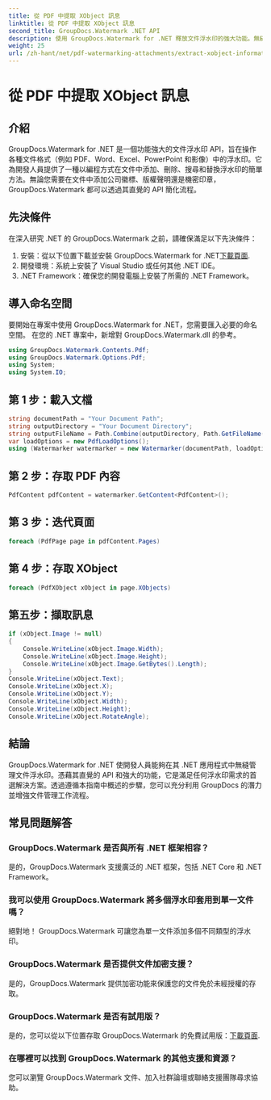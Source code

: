 ```yaml
---
title: 從 PDF 中提取 XObject 訊息
linktitle: 從 PDF 中提取 XObject 訊息
second_title: GroupDocs.Watermark .NET API
description: 使用 GroupDocs.Watermark for .NET 釋放文件浮水印的強大功能。無縫管理 PDF、Word 文件和影像中的浮水印。
weight: 25
url: /zh-hant/net/pdf-watermarking-attachments/extract-xobject-information-pdf/
---
```


# 從 PDF 中提取 XObject 訊息

## 介紹
GroupDocs.Watermark for .NET 是一個功能強大的文件浮水印 API，旨在操作各種文件格式（例如 PDF、Word、Excel、PowerPoint 和影像）中的浮水印。它為開發人員提供了一種以編程方式在文件中添加、刪除、搜尋和替換浮水印的簡單方法。無論您需要在文件中添加公司徽標、版權聲明還是機密印章，GroupDocs.Watermark 都可以透過其直覺的 API 簡化流程。
## 先決條件
在深入研究 .NET 的 GroupDocs.Watermark 之前，請確保滿足以下先決條件：
1. 安裝：從以下位置下載並安裝 GroupDocs.Watermark for .NET[下載頁面](https://releases.groupdocs.com/Watermark/net/).
2. 開發環境：系統上安裝了 Visual Studio 或任何其他 .NET IDE。
3. .NET Framework：確保您的開發電腦上安裝了所需的 .NET Framework。

## 導入命名空間
要開始在專案中使用 GroupDocs.Watermark for .NET，您需要匯入必要的命名空間。
在您的 .NET 專案中，新增對 GroupDocs.Watermark.dll 的參考。
```csharp
using GroupDocs.Watermark.Contents.Pdf;
using GroupDocs.Watermark.Options.Pdf;
using System;
using System.IO;
```
## 第 1 步：載入文檔
```csharp
string documentPath = "Your Document Path";
string outputDirectory = "Your Document Directory";
string outputFileName = Path.Combine(outputDirectory, Path.GetFileName(documentPath));
var loadOptions = new PdfLoadOptions();
using (Watermarker watermarker = new Watermarker(documentPath, loadOptions))
```
## 第 2 步：存取 PDF 內容
```csharp
PdfContent pdfContent = watermarker.GetContent<PdfContent>();
```
## 第 3 步：迭代頁面
```csharp
foreach (PdfPage page in pdfContent.Pages)
```
## 第 4 步：存取 XObject
```csharp
foreach (PdfXObject xObject in page.XObjects)
```
## 第五步：擷取訊息
```csharp
if (xObject.Image != null)
{
    Console.WriteLine(xObject.Image.Width);
    Console.WriteLine(xObject.Image.Height);
    Console.WriteLine(xObject.Image.GetBytes().Length);
}
Console.WriteLine(xObject.Text);
Console.WriteLine(xObject.X);
Console.WriteLine(xObject.Y);
Console.WriteLine(xObject.Width);
Console.WriteLine(xObject.Height);
Console.WriteLine(xObject.RotateAngle);
```

## 結論
GroupDocs.Watermark for .NET 使開發人員能夠在其 .NET 應用程式中無縫管理文件浮水印。憑藉其直覺的 API 和強大的功能，它是滿足任何浮水印需求的首選解決方案。透過遵循本指南中概述的步驟，您可以充分利用 GroupDocs 的潛力並增強文件管理工作流程。
## 常見問題解答
### GroupDocs.Watermark 是否與所有 .NET 框架相容？
是的，GroupDocs.Watermark 支援廣泛的 .NET 框架，包括 .NET Core 和 .NET Framework。
### 我可以使用 GroupDocs.Watermark 將多個浮水印套用到單一文件嗎？
絕對地！ GroupDocs.Watermark 可讓您為單一文件添加多個不同類型的浮水印。
### GroupDocs.Watermark 是否提供文件加密支援？
是的，GroupDocs.Watermark 提供加密功能來保護您的文件免於未經授權的存取。
### GroupDocs.Watermark 是否有試用版？
是的，您可以從以下位置存取 GroupDocs.Watermark 的免費試用版：[下載頁面](https://releases.groupdocs.com/).
### 在哪裡可以找到 GroupDocs.Watermark 的其他支援和資源？
您可以瀏覽 GroupDocs.Watermark 文件、加入社群論壇或聯絡支援團隊尋求協助。